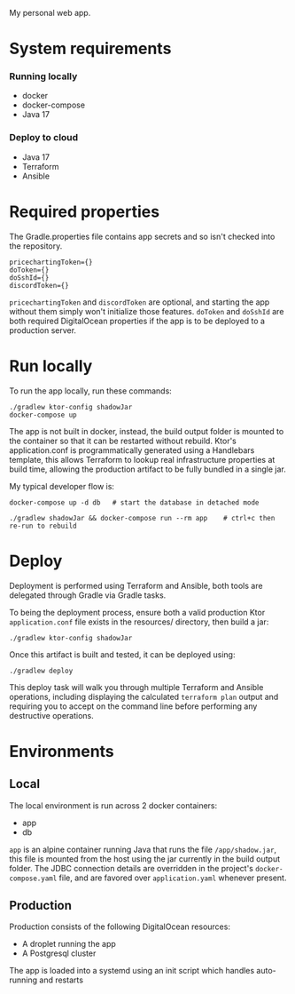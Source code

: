 My personal web app.


# System requirements

### Running locally
* docker
* docker-compose
* Java 17

### Deploy to cloud
* Java 17
* Terraform
* Ansible


# Required properties

The Gradle.properties file contains app secrets and so isn't checked into the repository.  

    pricechartingToken={}
    doToken={}
    doSshId={}
    discordToken={}

`pricechartingToken` and `discordToken` are optional, and starting the app without them simply won't initialize those features.
`doToken` and `doSshId` are both required DigitalOcean properties if the app is to be deployed to a production server.

# Run locally
To run the app locally, run these commands:

    ./gradlew ktor-config shadowJar
    docker-compose up

The app is not built in docker, instead, the build output folder is mounted to the container so that it
can be restarted without rebuild.  Ktor's application.conf is programmatically generated using a Handlebars template, 
this allows Terraform to lookup real infrastructure properties at build time, allowing the production artifact to be
fully bundled in a single jar.

My typical developer flow is:

    docker-compose up -d db   # start the database in detached mode

    ./gradlew shadowJar && docker-compose run --rm app    # ctrl+c then re-run to rebuild

# Deploy

Deployment is performed using Terraform and Ansible, both tools are delegated through Gradle via Gradle tasks.

To being the deployment process, ensure both a valid production Ktor `application.conf` file exists in the resources/ 
directory, then build a jar:

    ./gradlew ktor-config shadowJar

Once this artifact is built and tested, it can be deployed using:

    ./gradlew deploy


This deploy task will walk you through multiple Terraform and Ansible operations, including displaying the calculated 
`terraform plan` output and requiring you to accept on the command line before performing any destructive operations.


# Environments

## Local

The local environment is run across 2 docker containers:
* app
* db

`app` is an alpine container running Java that runs the file `/app/shadow.jar`, this file is mounted from the host using
the jar currently in the build output folder.  The JDBC connection details are overridden in the project's `docker-compose.yaml`
file, and are favored over `application.yaml` whenever present.

## Production

Production consists of the following DigitalOcean resources:
* A droplet running the app
* A Postgresql cluster

The app is loaded into a systemd using an init script which handles auto-running and restarts 